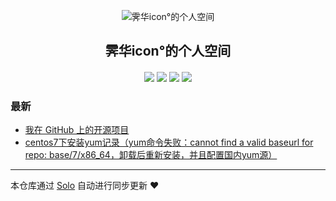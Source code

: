 <p align="center"><img alt="霁华icon°的个人空间" src="https://static.b3log.org/images/brand/solo-32.png"></p><h2 align="center">
霁华icon°的个人空间
</h2>

<h4 align="center"></h4>
<p align="center"><a title="霁华icon°的个人空间" target="_blank" href="https://github.com/13994340937/solo-blog"><img src="https://img.shields.io/github/last-commit/13994340937/solo-blog.svg?style=flat-square&color=FF9900"></a>
<a title="GitHub repo size in bytes" target="_blank" href="https://github.com/13994340937/solo-blog"><img src="https://img.shields.io/github/repo-size/13994340937/solo-blog.svg?style=flat-square"></a>
<a title="Solo Version" target="_blank" href="https://github.com/b3log/solo/releases"><img src="https://img.shields.io/badge/solo-3.6.5-f1e05a.svg?style=flat-square&color=blueviolet"></a>
<a title="Hits" target="_blank" href="https://github.com/b3log/hits"><img src="https://hits.b3log.org/13994340937/solo-blog.svg"></a></p>

### 最新

* [我在 GitHub 上的开源项目](https://www.yzhao.com.cn/my-github-repos)
* [centos7下安装yum记录（yum命令失败：cannot find a valid baseurl for repo: base/7/x86_64，卸载后重新安装，并且配置国内yum源）](https://www.yzhao.com.cn/linux)



---

本仓库通过 [Solo](https://github.com/b3log/solo) 自动进行同步更新 ❤️ 